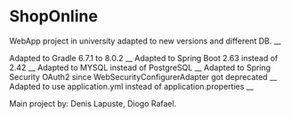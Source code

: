 # ShopOnline
WebApp project in university adapted to new versions and different DB. __

Adapted to Gradle 6.7.1 to 8.0.2 __
Adapted to Spring Boot 2.63 instead of 2.42 __
Adapted to MYSQL instead of PostgreSQL __
Adapted to Spring Security OAuth2 since WebSecurityConfigurerAdapter got deprecated __
Adapted to use application.yml instead of application.properties __

Main project by: Denis Lapuste, Diogo Rafael.
